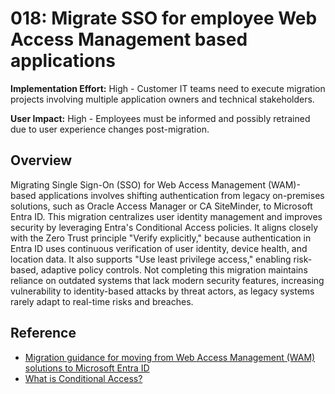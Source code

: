 # 018: Migrate SSO for employee Web Access Management based applications

**Implementation Effort:** High - Customer IT teams need to execute migration projects involving multiple application owners and technical stakeholders.

**User Impact:** High - Employees must be informed and possibly retrained due to user experience changes post-migration.

## Overview

Migrating Single Sign-On (SSO) for Web Access Management (WAM)-based applications involves shifting authentication from legacy on-premises solutions, such as Oracle Access Manager or CA SiteMinder, to Microsoft Entra ID. This migration centralizes user identity management and improves security by leveraging Entra's Conditional Access policies. It aligns closely with the Zero Trust principle "Verify explicitly," because authentication in Entra ID uses continuous verification of user identity, device health, and location data. It also supports "Use least privilege access," enabling risk-based, adaptive policy controls. Not completing this migration maintains reliance on outdated systems that lack modern security features, increasing vulnerability to identity-based attacks by threat actors, as legacy systems rarely adapt to real-time risks and breaches.

## Reference

* [Migration guidance for moving from Web Access Management (WAM) solutions to Microsoft Entra ID](https://learn.microsoft.com/en-us/entra/identity/enterprise-apps/migrate-wam-apps-to-azure-ad)
* [What is Conditional Access?](https://learn.microsoft.com/en-us/entra/identity/conditional-access/overview)
